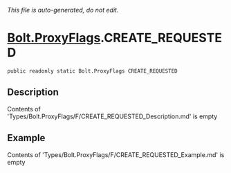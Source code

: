 *This file is auto-generated, do not edit.*

# [Bolt.ProxyFlags](Types/Bolt.ProxyFlags.md).CREATE_REQUESTED
`public readonly static Bolt.ProxyFlags CREATE_REQUESTED`
## Description
Contents of 'Types/Bolt.ProxyFlags/F/CREATE_REQUESTED_Description.md' is empty
## Example
Contents of 'Types/Bolt.ProxyFlags/F/CREATE_REQUESTED_Example.md' is empty
